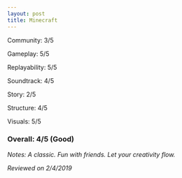 ```yaml
---
layout: post
title: Minecraft
---
```


Community: 3/5

Gameplay: 5/5

Replayability: 5/5

Soundtrack: 4/5

Story: 2/5

Structure: 4/5

Visuals: 5/5

### Overall: 4/5 (Good)

*Notes: A classic. Fun with friends. Let your creativity flow.*

*Reviewed on 2/4/2019*
